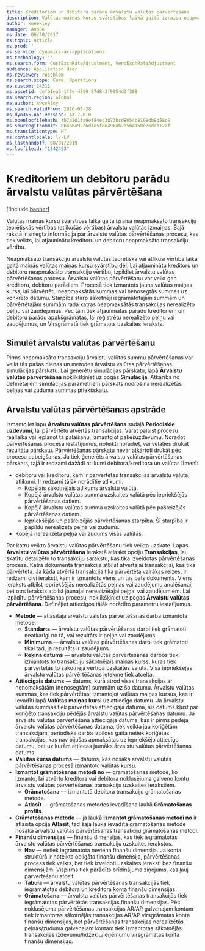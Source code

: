 ```yaml
---
title: Kreditoriem un debitoru parādu ārvalstu valūtas pārvērtēšana
description: Valūtas maiņas kursu svārstības laikā gaitā izraisa neapmaksāto transakciju teorētiskās vērtības (atlikušās vērtības) ārvalstu valūtās izmaiņas. Šajā rakstā ir sniegta informācija par ārvalstu valūtas pārvērtēšanas procesu, kas tiek veikts, lai atjauninātu kreditoru un debitoru neapmaksāto transakciju vērtību.
author: kweekley
manager: AnnBe
ms.date: 06/20/2017
ms.topic: article
ms.prod: ''
ms.service: dynamics-ax-applications
ms.technology: ''
ms.search.form: CustExchRateAdjustment, VendExchRateAdjustment
audience: Application User
ms.reviewer: roschlom
ms.search.scope: Core, Operations
ms.custom: 14211
ms.assetid: defb1ea5-1f3e-4859-87d8-3f9954d3f388
ms.search.region: Global
ms.author: kweekley
ms.search.validFrom: 2016-02-28
ms.dyn365.ops.version: AX 7.0.0
ms.openlocfilehash: fb7a101fa9ef84ec3873bcd8054b8198db8d58c9
ms.sourcegitcommit: 8b4b6a9226d4e5f66498ab2a5b4160e26dd112af
ms.translationtype: HT
ms.contentlocale: lv-LV
ms.lasthandoff: 08/01/2019
ms.locfileid: "1842453"
---
```

# <a name="foreign-currency-revaluation-for-accounts-payable-and-accounts-receivable"></a>Kreditoriem un debitoru parādu ārvalstu valūtas pārvērtēšana

[!include [banner](../includes/banner.md)]

Valūtas maiņas kursu svārstības laikā gaitā izraisa neapmaksāto transakciju teorētiskās vērtības (atlikušās vērtības) ārvalstu valūtās izmaiņas. Šajā rakstā ir sniegta informācija par ārvalstu valūtas pārvērtēšanas procesu, kas tiek veikts, lai atjauninātu kreditoru un debitoru neapmaksāto transakciju vērtību. 

Neapmaksāto transakciju ārvalstu valūtās teorētiskā vai atlikusī vērtība laika gaitā mainās valūtas maiņas kursu svārstību dēļ. Lai atjauninātu kreditoru un debitoru neapmaksāto transakciju vērtību, izpildiet ārvalstu valūtas pārvērtēšanas procesu. Ārvalstu valūtas pārvērtēšanu var veikt gan kreditoru, debitoru parādiem. Procesā tiek izmantots jauns valūtas maiņas kurss, lai pārvērtētu neapmaksātās summas vai nenosegtās summas uz konkrēto datumu. Starpība starp sākotnēji iegrāmatotajām summām un pārvērtētajām summām rada katras neapmaksātās transakcijas nerealizēto peļņu vai zaudējumus. Pēc tam tiek atjauninātas parādu kreditoriem un debitoru parādu apakšgrāmatas, lai reģistrētu nerealizēto peļņu vai zaudējumus, un Virsgrāmatā tiek grāmatots uzskaites ieraksts.

## <a name="simulate-a-foreign-currency-revaluation"></a>Simulēt ārvalstu valūtas pārvērtēšanu
Pirms neapmaksāto transakciju ārvalstu valūtas summu pārvērtēšanas var veikt tās pašas dienas un metodes ārvalstu valūtas pārvērtēšanas simulācijas pārskatu. Lai ģenerētu simulācijas pārskatu, lapā **Ārvalstu valūtas pārvērtēšana** noklikšķiniet uz pogas **Simulācija**. Atkarībā no definētajiem simulācijas parametriem pārskats nodrošina nerealizētās peļņas vai zuduma summas priekšskatu.

## <a name="process-a-foreign-currency-revaluation"></a>Ārvalstu valūtas pārvērtēšanas apstrāde
Izmantojiet lapu **Ārvalstu valūtas pārvērtēšana** sadaļā **Periodiskie uzdevumi**, lai pārvērtētu atvērtās transakcijas. Varat palaist procesu reāllaikā vai ieplānot tā palaišanu, izmantojot pakešuzdevumu. Norādot pārvērtēšanas procesa iestatījumus, noteikti norādiet, vai vēlaties drukāt rezultātu pārskatu. Pārvērtēšanas pārskatu nevar atkārtoti drukāt pēc procesa pabeigšanas. Ja tiek ģenerēts ārvalstu valūtas pārvērtēšanas pārskats, tajā ir redzami dažādi atlikumi debitora/kreditora un valūtas līmenī:

-   debitoru vai kreditoru, kam ir pārvērtētas transakcijas ārvalstu valūtā, atlikumi. Ir redzami tālāk norādītie atlikumi.
    -   Kopējais sākotnējais atlikums ārvalstu valūtā.
    -   Kopējā ārvalstu valūtas summa uzskaites valūtā pēc iepriekšējās pārvērtēšanas datiem.
    -   Kopējā ārvalstu valūtas summa uzskaites valūtā pēc pašreizējās pārvērtēšanas datiem.
    -   Iepriekšējās un pašreizējās pārvērtēšanas starpība. Šī starpība ir papildu nerealizētā peļņa vai zudums.
-   Kopējā nerealizētā peļņa vai zudums visās valūtās.

Par katru veikto ārvalstu valūtas pārvērtēšanu tiek veikta uzskate. Lapas **Ārvalstu valūtas pārvērtēšana** ierakstā atlasiet opciju **Transakcijas**, lai skatītu detalizētu to transakciju sarakstu, kas tika izveidotas pārvērtēšanas procesā. Katra dokumenta transakcija atbilst atvērtajai transakcijai, kas tika pārvērtēta. Ja kāda atvērtā transakcija tika pārvērtēta vairākas reizes, ir redzami divi ieraksti, kam ir izmantots viens un tas pats dokuments. Viens ieraksts atbilst iepriekšējās nerealizētās peļņas vai zaudējumu anulēšanai, bet otrs ieraksts atbilst jaunajai nerealizētajai peļņai vai zaudējumiem. Lai izpildītu pārvērtēšanas procesu, noklikšķiniet uz pogas **Ārvalstu valūtas pārvērtēšana**. Definējiet attiecīgos tālāk norādīto parametru iestatījumus.

-   **Metode** — atlasītajā ārvalstu valūtas pārvērtēšanas darbā izmantotā metode.
    -   **Standarts** — ārvalstu valūtas pārvērtēšanas darbi tiek grāmatoti neatkarīgi no tā, vai rezultāts ir peļņa vai zaudējums.
    -   **Minimums** — ārvalstu valūtas pārvērtēšanas darbi tiek grāmatoti tikai tad, ja rezultāts ir zaudējums.
    -   **Rēķina datums** — ārvalstu valūtas pārvērtēšanas darbos tiek izmantots to transakciju sākotnējais maiņas kurss, kuras tiek pārvērtētas to sākotnējā vērtībā uzskaites valūtā. Visa iepriekšējās ārvalstu valūtas pārvērtēšanas ietekme tiek atcelta.
-   **Attiecīgais datums** — datums, kurā atrod visas transakcijas ar nenomaksātām (nenosegtām) summām uz šo datumu. Ārvalstu valūtas summas, kas tiek pārvērtētas, izmantojot valūtas maiņas kursus, kas ir ievadīti lapā **Valūtas maiņas kursi** uz attiecīgo datumu. Ja ārvalstu valūtas summas tiek pārvērtētas attiecīgajā datumā, šis datums kļūst par koriģēto transakciju pēdējās ārvalstu valūtas pārvērtēšanas datumu. Ja ārvalstu valūtas pārvērtēšana attiecīgajā datumā, kas ir pirms pēdējā ārvalstu valūtas pārvērtēšanas datuma, tiek veikta jau koriģētām transakcijām, periodiskā darba izpildes gaitā netiek koriģētas transakcijas, kas nav bijušas apmaksātas uz iepriekšējo attiecīgo datumu, bet uz kurām attiecas jaunāks ārvalstu valūtas pārvērtēšanas datums.
-   **Valūtas kursa datums** — datums, kas nosaka ārvalstu valūtas pārvērtēšanas procesā izmantoto valūtas kursu.
-   **Izmantot grāmatošanas metodi no** — grāmatošanas metode, ko izmanto, lai atvērtu kreditora vai debitora noklusējuma galveno kontu ārvalstu valūtas pārvērtēšanas transakciju uzskaites ierakstiem.
    -   **Grāmatošana** — izmantotā debitora transakciju grāmatošanas metode.
    -   **Atlasīt** — grāmatošanas metodes ievadīšana laukā **Grāmatošanas profils**.
-   **Grāmatošanas metode** — ja laukā **Izmantot grāmatošanas metodi no** ir atlasīta opcija **Atlasīt**, tad šajā laukā ievadītā grāmatošanas metode nosaka ārvalstu valūtas pārvērtēšanas transakciju grāmatošanas metodi.
-   **Finanšu dimensijas** — finanšu dimensijas, kas tiek iegrāmatotas ārvalstu valūtas pārvērtēšanas transakciju uzskaites ierakstos.
    -   **Nav** — netiek iegrāmatota neviena finanšu dimensija. Ja konta struktūrā ir noteikta obligāta finanšu dimensija, pārvērtēšanas process tiek veikts, bet tiek izveidoti uzskaites ieraksti bez finanšu dimensijām. Vispirms tiek parādīts brīdinājuma ziņojums, kas ļauj pārvērtēšanu atcelt.
    -   **Tabula** — ārvalstu valūtas pārvērtēšanas transakcijās tiek iegrāmatotas debitora un kreditora konta finanšu dimensijas.
    -   **Grāmatošana** — ārvalstu valūtas pārvērtēšanas transakcijās tiek iegrāmatotas pārvērtētās transakcijas finanšu dimensijas. Pēc noklusējuma pārvērtēšanas transakcijas AR/AP galvenajam kontam tiek izmantotas sākotnējās transakcijas AR/AP virsgrāmatas konta finanšu dimensijas, bet pārvērtēšanas transakcijas nerealizētās peļņas/zuduma galvenajam kontam tiek izmantotas sākotnējās transakcijas izdevumu/līdzekļu/ieņēmumu virsgrāmatas konta finanšu dimensijas.




